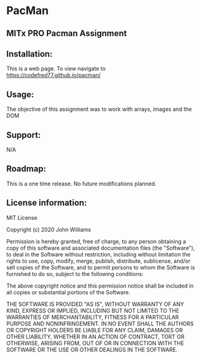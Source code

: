 # PacMan

## MITx PRO Pacman Assignment

## Installation:  

This is a web page. To view navigate to https://codefred77.github.io/pacman/ 

## Usage:

The objective of this assignment was to work with arrays, images and the DOM

## Support:

N/A

## Roadmap: 

This is a one time release. No future modifications planned. 

## License information:

MIT License

Copyright (c) 2020 John Williams

Permission is hereby granted, free of charge, to any person obtaining a copy of this software and associated documentation files (the "Software"), to deal in the Software without restriction, including without limitation the rights to use, copy, modify, merge, publish, distribute, sublicense, and/or sell copies of the Software, and to permit persons to whom the Software is furnished to do so, subject to the following conditions:

The above copyright notice and this permission notice shall be included in all copies or substantial portions of the Software.

THE SOFTWARE IS PROVIDED "AS IS", WITHOUT WARRANTY OF ANY KIND, EXPRESS OR IMPLIED, INCLUDING BUT NOT LIMITED TO THE WARRANTIES OF MERCHANTABILITY, FITNESS FOR A PARTICULAR PURPOSE AND NONINFRINGEMENT. IN NO EVENT SHALL THE AUTHORS OR COPYRIGHT HOLDERS BE LIABLE FOR ANY CLAIM, DAMAGES OR OTHER LIABILITY, WHETHER IN AN ACTION OF CONTRACT, TORT OR OTHERWISE, ARISING FROM, OUT OF OR IN CONNECTION WITH THE SOFTWARE OR THE USE OR OTHER DEALINGS IN THE SOFTWARE.
